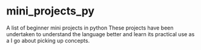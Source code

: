 # mini_projects_py
A list of beginner mini projects in python
These projects have been undertaken to understand the language better and learn its practical use as a I go about picking up concepts.
